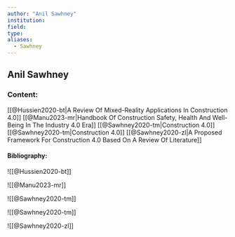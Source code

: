 ```yaml
---
author: "Anil Sawhney"
institution:
field:
type:
aliases:
  - Sawhney
---
```


## Anil Sawhney

### Content:
[[@Hussien2020-bt|A Review Of Mixed-Reality Applications In Construction 4.0]]
[[@Manu2023-mr|Handbook Of Construction Safety, Health And Well-Being In The Industry 4.0 Era]]
[[@Sawhney2020-tm|Construction 4.0]]
[[@Sawhney2020-tm|Construction 4.0]]
[[@Sawhney2020-zl|A Proposed Framework For Construction 4.0 Based On A Review Of Literature]]

#### Bibliography:

![[@Hussien2020-bt]]

![[@Manu2023-mr]]

![[@Sawhney2020-tm]]

![[@Sawhney2020-tm]]

![[@Sawhney2020-zl]]